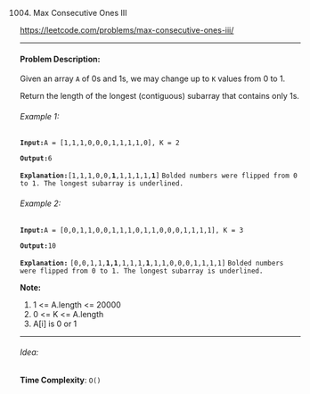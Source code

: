 1004. Max Consecutive Ones III

https://leetcode.com/problems/max-consecutive-ones-iii/

---

#### Problem Description:

Given an array `A` of 0s and 1s, we may change up to `K` values from 0 to 1.

Return the length of the longest (contiguous) subarray that contains only 1s.

###### Example 1:

**`Input:`**`A = [1,1,1,0,0,0,1,1,1,1,0], K = 2`

**`Output:`**`6`

**`Explanation:`**`[1,1,1,0,0,`**`1`**`,1,1,1,1,`**`1`**`]`
`Bolded numbers were flipped from 0 to 1. The longest subarray is underlined.`

###### Example 2:

**`Input:`**`A = [0,0,1,1,0,0,1,1,1,0,1,1,0,0,0,1,1,1,1], K = 3`

**`Output:`**`10`

**`Explanation:`**
`[0,0,1,1,`**`1,1`**`,1,1,1,`**`1`**`,1,1,0,0,0,1,1,1,1]`
`Bolded numbers were flipped from 0 to 1. The longest subarray is underlined.`

**Note:**

1. 1 <= A.length <= 20000
2. 0 <= K <= A.length
3. A[i] is 0 or 1

---

###### Idea:

**Time Complexity**: `O()`
